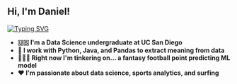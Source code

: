 <h2>Hi, I'm Daniel!</h2>

[![Typing SVG](https://readme-typing-svg.demolab.com/?lines=Data+Scientist;Student;Programmer;Learner)](https://git.io/typing-svg)
- <b>🇺🇸 I'm a Data Science undergraduate at UC San Diego</b>
- <b>🐼 I work with Python, Java, and Pandas to extract meaning from data</b>
- <b>👨🏻‍💻 Right now I'm tinkering on... a fantasy football point predicting ML model</b>
- <b>❤️ I'm passionate about data science, sports analytics, and surfing</b>
